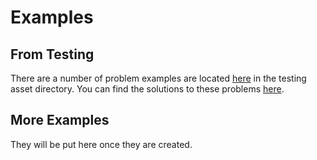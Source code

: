 # Examples 

## From Testing 

There are a number of problem examples are located [here](https://github.com/FlickerSoul/gapper/tree/main/tests/assets/problems) in the testing asset directory. You can find the solutions to these problems [here](https://github.com/FlickerSoul/gapper/tree/main/tests/assets/submissions).

## More Examples 

They will be put here once they are created.
